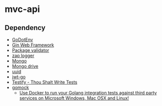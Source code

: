 # mvc-api



## Dependency
<!-- - [Xid - Globally Unique ID Generator](https://github.com/rs/xid)               <BR/>


- [Fake - Test it directly from your browser](https://github.com/jaswdr/faker)  <BR/>
- [Chi](https://github.com/go-chi/chi)                                          <BR/>
- [Air - Live reload for Go apps](https://github.com/cosmtrek/air)              <BR/>
- [Gorm](https://gorm.io/)                                                      <BR/>
- [Oidc - OpenID Connect support for Go](https://github.com/coreos/go-oidc)     <BR/>  -->
- [GoDotEnv](https://github.com/joho/godotenv)                                          <BR/>
- [Gin Web Framework](https://gin-gonic.com/)                                           <BR/>
- [Package validator](https://github.com/go-playground/validator)                       <BR/>
- [zap logger](https://github.com/uber-go/zap)                                          <BR/>
- [Mongo](https://pkg.go.dev/go.mongodb.org/mongo-driver@v1.13.1/mongo/options)         <BR/>
- [Mongo drive](https://pkg.go.dev/go.mongodb.org/mongo-driver@v1.13.1/mongo/options)   <BR/>
- [uuid](https://github.com/google/uuid)                                                <BR/>
- [jwt-go](https://pkg.go.dev/github.com/dgrijalva/jwt-go)                              <BR/>
- [Testify - Thou Shalt Write Tests](https://github.com/stretchr/testify)               <BR/>
- [gomock](https://pkg.go.dev/go.uber.org/mock/gomock)                                  <BR/>
  - [Use Docker to run your Golang integration tests against third party services on Microsoft Windows, Mac OSX and Linux!](github.com/ory/dockertest)                       <BR/>